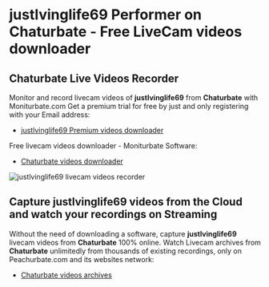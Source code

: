 # justlvinglife69 Performer on Chaturbate - Free LiveCam videos downloader

## Chaturbate Live Videos Recorder

Monitor and record livecam videos of **justlvinglife69** from **Chaturbate** with Moniturbate.com
Get a premium trial for free by just and only registering with your Email address:
* [justlvinglife69 Premium videos downloader](https://moniturbate.com/request-demo-licence-key.html)

Free livecam videos downloader - Moniturbate Software:
* [Chaturbate videos downloader](https://moniturbate.com/moniturbate-download-software.html)

![justlvinglife69 livecam videos recorder](https://peachurnet.com/templates/moniturbate-software.png)


## Capture justlvinglife69 videos from the Cloud and watch your recordings on Streaming

Without the need of downloading a software, capture **justlvinglife69** livecam videos from **Chaturbate** 100% online.
Watch Livecam archives from **Chaturbate** unlimitedly from thousands of existing recordings, only on Peachurbate.com and its websites network:
* [Chaturbate videos archives](https://peachurnet.com/)